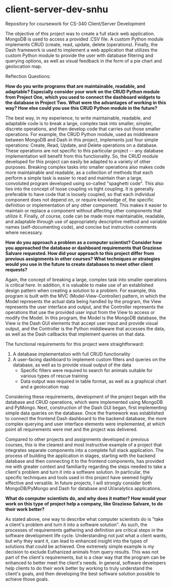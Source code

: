 # client-server-dev-snhu
Repository for coursework for CS-340 Client/Server Development

The objective of this project was to create a full stack web application. MongoDB is used to access a provided .CSV file. A custom Python module implements CRUD (create, read, update, delete (operations). Finally, the Dash framework is used to implement a web application that utilizes the custom Python module to provide the user with database filtering and querying options, as well as visual feedback in the form of a pie chart and geolocation map.

Reflection Questions:

**How do you write programs that are maintainable, readable, and adaptable? Especially consider your work on the CRUD Python module from Project One, which you used to connect the dashboard widgets to the database in Project Two. What were the advantages of working in this way? How else could you use this CRUD Python module in the future?**

The best way, in my experience, to write maintainable, readable, and adaptable code is to break a large, complex task into smaller, simpler, discrete operations, and then develop code that carries out those smaller operations. For example, the CRUD Python module, used as middleware between MongoDB and Dash in this project, implements just four simple operations: Create, Read, Update, and Delete operations on a database. These operations are not specific to this particular project -- any database implementation will benefit from this functionality. So, the CRUD module developed for this project can easily be adapted to a variety of other purposes. Breaking complex tasks into smaller operations also makes code more maintainable and readable, as a collection of methods that each perform a simple task is easier to read and maintain than a large, convoluted program developed using so-called "spaghetti code". This also ties into the concept of loose coupling vs tight coupling. It is generally preferable to have code that is loosely coupled, so that each individual component does not depend on, or require knowledge of, the specific definition or implementation of any other component. This makes it easier to maintain or replace a component without affecting other components that utilize it. Finally, of course, code can be made more maintainable, readable, and adaptable through use of appropriately descriptive method and variable names (self-documenting code), and concise but instructive comments where necessary.

**How do you approach a problem as a computer scientist? Consider how you approached the database or dashboard requirements that Grazioso Salvare requested. How did your approach to this project differ from previous assignments in other courses? What techniques or strategies would you use in the future to create databases to meet other client requests?**

Again, the concept of breaking a large, complex task into smaller operations is critical here. In addition, it is valuable to make use of an established design pattern when creating a solution to a problem. For example, this program is built with the MVC (Model-View-Controller) pattern, in which the Model represents the actual data being handled by the program, the View represents the user interface and output, and the Controller represents the operations that use the provided user input from the View to access or modify the Model. In this program, the Model is the MongoDB database, the View is the Dash GUI elements that accept user input and provide visual output, and the Controller is the Python middleware that accesses the data, as well as the Dash callbacks that implement queries on that data.

The functional requirements for this project were straightforward:
1. A database implementation with full CRUD functionality
2. A user-facing dashboard to implement custom filters and queries on the database, as well as to provide visual output of the data
   * Specific filters were required to search for animals suitable for various types of rescue training
   * Data output was required in table format, as well as a graphical chart and a geolocation map
 
Considering these requirements, development of the project began with the database and CRUD operations, which were implemented using MongoDB and PyMongo. Next, construction of the Dash GUI began, first implementing simple data queries on the database. Once the framework was established to connect the frontend Dash dashboard to the backend database, the more complex querying and user interface elements were implemented, at which point all requirements were met and the project was delivered.

Compared to other projects and assignments developed in previous courses, this is the clearest and most instructive example of a project that integrates separate components into a complete full stack application. The process of building the application in stages, starting with the backend database and then connecting it to the frontend components, has provided me with greater context and familiarity regarding the steps needed to take a client's problem and turn it into a software solution. In particular, the specific techniques and tools used in this project have seemed highly effective and versatile. In future projects, I will strongly consider both MongoDB/PyMongo and Dash for database and UI/analytics applications.

**What do computer scientists do, and why does it matter? How would your work on this type of project help a company, like Grazioso Salvare, to do their work better?**

As stated above, one way to describe what computer scientists do is "take a client's problem and turn it into a software solution". As such, the processes of requirements gathering and definition are critical steps in the software development life cycle. Understanding not just what a client wants, but why they want it, can lead to enhanced insight into the types of solutions that could be achieved. One extremely simple example is my decision to exclude Euthanized animals from query results. This was not part of the client's requirements, but is a clear way that the program can be enhanced to better meet the client's needs. In general, software developers help clients to do their work better by working to truly understand the client's goals, and then developing the best software solution possible to achieve those goals.


